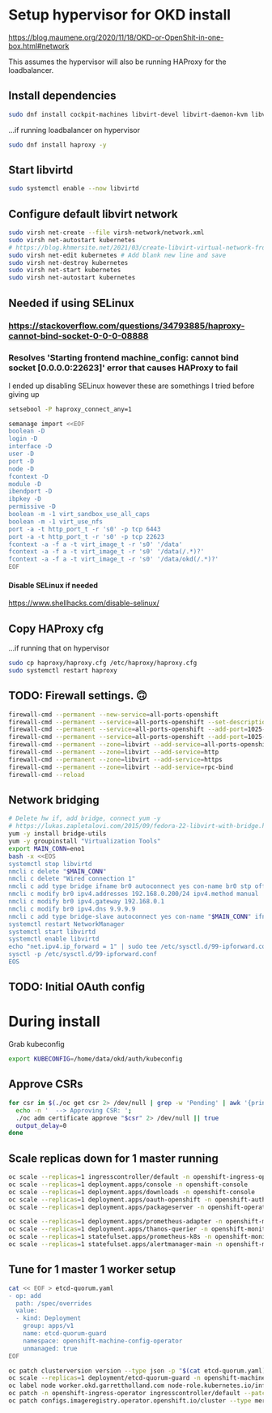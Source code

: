 # Setup hypervisor for OKD install
https://blog.maumene.org/2020/11/18/OKD-or-OpenShit-in-one-box.html#network

This assumes the hypervisor will also be running HAProxy for the loadbalancer.

## Install dependencies
```bash
sudo dnf install cockpit-machines libvirt-devel libvirt-daemon-kvm libvirt-client libguestfs-tools-c virt-install
```
...if running loadbalancer on hypervisor
```bash
sudo dnf install haproxy -y
```

## Start libvirtd
```bash
sudo systemctl enable --now libvirtd
```

## Configure default libvirt network
```bash
sudo virsh net-create --file virsh-network/network.xml
sudo virsh net-autostart kubernetes
# https://blog.khmersite.net/2021/03/create-libvirt-virtual-network-from-xml/
sudo virsh net-edit kubernetes # Add blank new line and save
sudo virsh net-destroy kubernetes
sudo virsh net-start kubernetes
sudo virsh net-autostart kubernetes
```


## Needed if using SELinux

### https://stackoverflow.com/questions/34793885/haproxy-cannot-bind-socket-0-0-0-08888
### Resolves 'Starting frontend machine_config: cannot bind socket [0.0.0.0:22623]' error that causes HAProxy to fail

I ended up disabling SELinux however these are somethings I tried before giving up

```bash
setsebool -P haproxy_connect_any=1
```

```bash
semanage import <<EOF
boolean -D
login -D
interface -D
user -D
port -D
node -D
fcontext -D
module -D
ibendport -D
ibpkey -D
permissive -D
boolean -m -1 virt_sandbox_use_all_caps
boolean -m -1 virt_use_nfs
port -a -t http_port_t -r 's0' -p tcp 6443
port -a -t http_port_t -r 's0' -p tcp 22623
fcontext -a -f a -t virt_image_t -r 's0' '/data'
fcontext -a -f a -t virt_image_t -r 's0' '/data(/.*)?'
fcontext -a -f a -t virt_image_t -r 's0' '/data/okd(/.*)?'
EOF
```
#### Disable SELinux if needed
https://www.shellhacks.com/disable-selinux/

## Copy HAProxy cfg
...if running that on hypervisor
```bash
sudo cp haproxy/haproxy.cfg /etc/haproxy/haproxy.cfg
sudo systemctl restart haproxy
```

## TODO: Firewall settings. 🙃

```bash
firewall-cmd --permanent --new-service=all-ports-openshift
firewall-cmd --permanent --service=all-ports-openshift --set-description="Service to open tcp/udp ports for Openshift"
firewall-cmd --permanent --service=all-ports-openshift --add-port=1025-65535/tcp
firewall-cmd --permanent --service=all-ports-openshift --add-port=1025-65535/udp
firewall-cmd --permanent --zone=libvirt --add-service=all-ports-openshift
firewall-cmd --permanent --zone=libvirt --add-service=http
firewall-cmd --permanent --zone=libvirt --add-service=https
firewall-cmd --permanent --zone=libvirt --add-service=rpc-bind
firewall-cmd --reload
```

## Network bridging

```bash
# Delete hw if, add bridge, connect yum -y
# https://lukas.zapletalovi.com/2015/09/fedora-22-libvirt-with-bridge.html
yum -y install bridge-utils
yum -y groupinstall "Virtualization Tools"
export MAIN_CONN=eno1
bash -x <<EOS
systemctl stop libvirtd
nmcli c delete "$MAIN_CONN"
nmcli c delete "Wired connection 1"
nmcli c add type bridge ifname br0 autoconnect yes con-name br0 stp off
nmcli c modify br0 ipv4.addresses 192.168.0.200/24 ipv4.method manual
nmcli c modify br0 ipv4.gateway 192.168.0.1
nmcli c modify br0 ipv4.dns 9.9.9.9
nmcli c add type bridge-slave autoconnect yes con-name "$MAIN_CONN" ifname "$MAIN_CONN" master br0
systemctl restart NetworkManager
systemctl start libvirtd
systemctl enable libvirtd
echo "net.ipv4.ip_forward = 1" | sudo tee /etc/sysctl.d/99-ipforward.conf
sysctl -p /etc/sysctl.d/99-ipforward.conf
EOS 
```

## TODO: Initial OAuth config


# During install

Grab kubeconfig
```bash
export KUBECONFIG=/home/data/okd/auth/kubeconfig
```

## Approve CSRs
```bash
for csr in $(./oc get csr 2> /dev/null | grep -w 'Pending' | awk '{print $1}'); do
  echo -n '  --> Approving CSR: ';
  ./oc adm certificate approve "$csr" 2> /dev/null || true
  output_delay=0
done
```

## Scale replicas down for 1 master running
```bash
oc scale --replicas=1 ingresscontroller/default -n openshift-ingress-operator
oc scale --replicas=1 deployment.apps/console -n openshift-console
oc scale --replicas=1 deployment.apps/downloads -n openshift-console
oc scale --replicas=1 deployment.apps/oauth-openshift -n openshift-authentication
oc scale --replicas=1 deployment.apps/packageserver -n openshift-operator-lifecycle-manager

oc scale --replicas=1 deployment.apps/prometheus-adapter -n openshift-monitoring
oc scale --replicas=1 deployment.apps/thanos-querier -n openshift-monitoring
oc scale --replicas=1 statefulset.apps/prometheus-k8s -n openshift-monitoring
oc scale --replicas=1 statefulset.apps/alertmanager-main -n openshift-monitoring
```

## Tune for 1 master 1 worker setup 
```bash
cat << EOF > etcd-quorum.yaml
- op: add
  path: /spec/overrides
  value:
  - kind: Deployment
    group: apps/v1
    name: etcd-quorum-guard
    namespace: openshift-machine-config-operator
    unmanaged: true
EOF
```
```bash
oc patch clusterversion version --type json -p "$(cat etcd-quorum.yaml)"
oc scale --replicas=1 deployment/etcd-quorum-guard -n openshift-machine-config-operator
oc label node worker.okd.garrettholland.com node-role.kubernetes.io/infra="true"
oc patch -n openshift-ingress-operator ingresscontroller/default --patch '{"spec":{"replicas": 1,"nodePlacement":{"nodeSelector":{"matchLabels":{"node-role.kubernetes.io/infra":"true"}}}}}' --type=merge
oc patch configs.imageregistry.operator.openshift.io/cluster --type merge -p '{"spec":{"defaultRoute":true}}'
```

